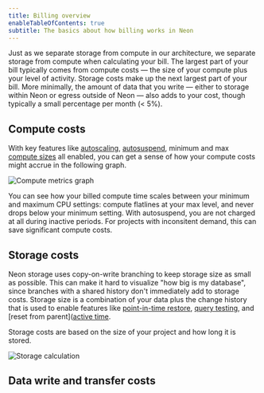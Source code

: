 ```yaml
---
title: Billing overview
enableTableOfContents: true
subtitle: The basics about how billing works in Neon
---
```


Just as we separate storage from compute in our architecture, we separate storage from compute when calculating your bill. The largest part of your bill typically comes from compute costs &#8212; the size of your compute plus your level of activity. Storage costs make up the next largest part of your bill. More minimally, the amount of data that you write &#8212; either to storage within Neon or egress outside of Neon &#8212; also adds to your cost, though typically a small percentage per month (< 5%).

## Compute costs
With key features like [autoscaling](), [autosuspend](), minimum and max [compute sizes]() all enabled, you can get a sense of how your compute costs might accrue in the following graph.

![Compute metrics graph](/docs/introduction/compute-metrics2.png)

You can see how your billed compute time scales between your minimum and maximum CPU settings: compute flatlines at your max level, and never drops below your minimum setting. With autosuspend, you are not charged at all during inactive periods. For projects with inconsitent demand, this can save significant compute costs.

## Storage costs

Neon storage uses copy-on-write branching to keep storage size as small as possible. This can make it hard to visualize "how big is my database", since branches with a shared history don't immediately add to storage costs. Storage size is a combination of your data plus the change history that is used to enable features like [point-in-time restore](/docs/introduction/point-in-time-restore), [query testing](/docs/guides/branching-test-queries), and [reset from parent]([active time](docs/manage/branches#reset-a-branch-from-parent).

Storage costs are based on the size of your project and how long it is stored.

![Storage calculation](/docs/introduction/storage_calc.png)

## Data write and transfer costs



